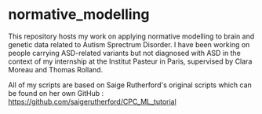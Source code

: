 # normative_modelling

This repository hosts my work on applying normative modelling to brain and genetic data related to Autism Sprectrum Disorder. I have been working on people carrying ASD-related variants but not diagnosed with ASD in the context of my internship at the Institut Pasteur in Paris, supervised by Clara Moreau and Thomas Rolland.

All of my scripts are based on Saige Rutherford's original scripts which can be found on her own GitHub : https://github.com/saigerutherford/CPC_ML_tutorial

